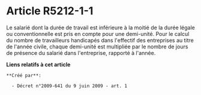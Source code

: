 # Article R5212-1-1

Le salarié dont la durée de travail est inférieure à la moitié de la durée légale ou conventionnelle est pris en compte pour
une demi-unité. Pour le calcul du nombre de travailleurs handicapés dans l'effectif des entreprises au titre de l'année
civile, chaque demi-unité est multipliée par le nombre de jours de présence du salarié dans l'entreprise, rapporté à l'année.

**Liens relatifs à cet article**

	**Créé par**:

	  - Décret n°2009-641 du 9 juin 2009 - art. 1
